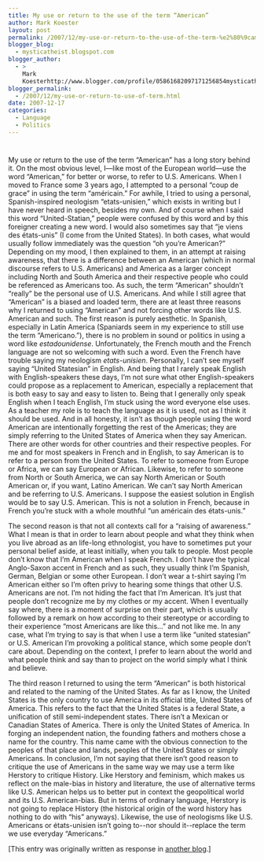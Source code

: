 ```yaml
---
title: My use or return to the use of the term “American”
author: Mark Koester
layout: post
permalink: /2007/12/my-use-or-return-to-the-use-of-the-term-%e2%80%9camerican%e2%80%9d.html
blogger_blog:
  - mysticatheist.blogspot.com
blogger_author:
  - >
    Mark
    Koesterhttp://www.blogger.com/profile/05861682097171256854mysticatheist@gmail.com
blogger_permalink:
  - /2007/12/my-use-or-return-to-use-of-term.html
date: 2007-12-17
categories:
  - Language
  - Politics
---
```

# 

My use or return to the use of the term “American” has a long story behind it. On the most obvious level, I—like most of the European world—use the word “American,” for better or worse, to refer to U.S. Americans. When I moved to France some 3 years ago, I attempted to a personal “coup de grace” in using the term “américain.” For awhile, I tried to using a personal, Spanish-inspired neologism “etats-unisien,” which exists in writing but I have never heard in speech, besides my own. And of course when I said this word “United-Statian,” people were confused by this word and by this foreigner creating a new word. I would also sometimes say that “je viens des états-unis” (I come from the United States). In both cases, what would usually follow immediately was the question “oh you’re American?” Depending on my mood, I then explained to them, in an attempt at raising awareness, that there is a difference between an American (which in normal discourse refers to U.S. Americans) and America as a larger concept including North and South America and their respective people who could be referenced as Americans too. As such, the term “American” shouldn’t “really” be the personal use of U.S. Americans. And while I still agree that “American” is a biased and loaded term, there are at least three reasons why I returned to using “American” and not forcing other words like U.S. American and such. 
The first reason is purely aesthetic. In Spanish, especially in Latin America (Spaniards seem in my experience to still use the term “Americano.”), there is no problem in sound or politics in using a word like *estadounidense*. Unfortunately, the French mouth and the French language are not so welcoming with such a word. Even the French have trouble saying my neologism *etats-unisien*. Personally, I can’t see myself saying “United Statesian” in English. And being that I rarely speak English with English-speakers these days, I’m not sure what other English-speakers could propose as a replacement to American, especially a replacement that is both easy to say and easy to listen to. Being that I generally only speak English when I teach English, I’m stuck using the word everyone else uses. As a teacher my role is to teach the language as it is used, not as I think it should be used. And in all honesty, it isn’t as though people using the word American are intentionally forgetting the rest of the Americas; they are simply referring to the United States of America when they say American. There are other words for other countries and their respective peoples. For me and for most speakers in French and in English, to say American is to refer to a person from the United States. To refer to someone from Europe or Africa, we can say European or African. Likewise, to refer to someone from North or South America, we can say North American or South American or, if you want, Latino American. We can’t say North American and be referring to U.S. Americans. I suppose the easiest solution in English would be to say U.S. American. This is not a solution in French, because in French you’re stuck with a whole mouthful “un américain des états-unis.” 

The second reason is that not all contexts call for a “raising of awareness.” What I mean is that in order to learn about people and what they think when you live abroad as an life-long ethnologist, you have to sometimes put your personal belief aside, at least initially, when you talk to people. Most people don’t know that I’m American when I speak French. I don’t have the typical Anglo-Saxon accent in French and as such, they usually think I’m Spanish, German, Belgian or some other European. I don’t wear a t-shirt saying I’m American either so I’m often privy to hearing some things that other U.S. Americans are not. I’m not hiding the fact that I’m American. It’s just that people don’t recognize me by my clothes or my accent. When I eventually say where, there is a moment of surprise on their part, which is usually followed by a remark on how according to their stereotype or according to their experience “most Americans are like this…” and not like me. In any case, what I’m trying to say is that when I use a term like “united statesian” or U.S. American I’m provoking a political stance, which some people don’t care about. Depending on the context, I prefer to learn about the world and what people think and say than to project on the world simply what I think and believe. 

The third reason I returned to using the term “American” is both historical and related to the naming of the United States. As far as I know, the United States is the only country to use America in its official title, United States of America. This refers to the fact that the United States is a federal State, a unification of still semi-independent states. There isn’t a Mexican or Canadian States of America. There is only the United States of America. In forging an independent nation, the founding fathers and mothers chose a name for the country. This name came with the obvious connection to the peoples of that place and lands, peoples of the United States or simply Americans. In conclusion, I’m not saying that there isn’t good reason to critique the use of Americans in the same way we may use a term like Herstory to critique History. Like Herstory and feminism, which makes us reflect on the male-bias in history and literature, the use of alternative terms like U.S. American helps us to better put in context the geopolitical world and its U.S. American-bias. But in terms of ordinary language, Herstory is not going to replace History (the historical origin of the word history has nothing to do with “his” anyways). Likewise, the use of neologisms like U.S. Americans or états-unisien isn’t going to--nor should it--replace the term we use everyday “Americans.” 

[This entry was originally written as response in [another blog][1].]

[1]: http://thecatholicatheist.blogspot.com/2007/12/whats-in-poll.html